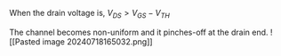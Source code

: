 When the drain voltage is,
$V_{DS} > V_{GS}-V_{TH}$

The channel becomes non-uniform and it pinches-off at the drain end.
![[Pasted image 20240718165032.png]]
